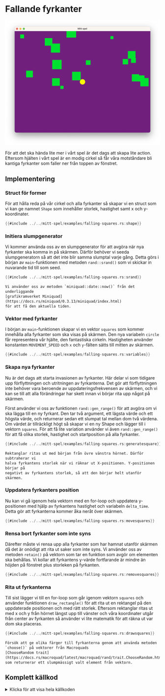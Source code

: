 # Fallande fyrkanter

![Screenshot](images/falling-squares.png#center)

För att det ska hända lite mer i vårt spel är det dags att skapa lite
action. Eftersom hjälten i vårt spel är en modig cirkel så får våra
motståndare bli kantiga fyrkanter som faller ner från toppen av fönstret.

## Implementering

### Struct för former

För att hålla reda på vår cirkel och alla fyrkanter så skapar vi en struct som
vi kan ge namnet `Shape` som innehåller storlek, hastighet samt x och
y-koordinater.

```rust
{{#include ../../mitt-spel/examples/falling-squares.rs:shape}}
```

### Initiera slumpgenerator

Vi kommer använda oss av en slumpgenerator för att avgöra när nya fyrkanter
ska komma in på skärmen. Därför behöver vi seeda slumpgeneratorn så att det
inte blir samma slumptal varje gång. Detta görs i början av `main`-funktionen
med metoden `rand::srand()` som vi skickar in nuvarande tid till som seed.

```rust
{{#include ../../mitt-spel/examples/falling-squares.rs:srand}}
```

```admonish note
Vi använder oss av metoden `miniquad::date::now()` från det underliggande
[grafikramverket Miniquad](https://docs.rs/miniquad/0.3.13/miniquad/index.html)
för att få den aktuella tiden.
```

### Vektor med fyrkanter

I början av `main`-funktionen skapar vi en vektor `squares` som kommer
innehålla alla fyrkanter som ska visas på skärmen. Den nya variabeln `circle`
får representera vår hjälte, den fantastiska cirkeln. Hastigheten använder
konstanten `MOVEMENT_SPEED` och `x` och `y`-fälten sätts till mitten av
skärmen.

```rust
{{#include ../../mitt-spel/examples/falling-squares.rs:variables}}
```

### Skapa nya fyrkanter

Nu är det dags att starta invasionen av fyrkanter. Här delar vi som tidigare
upp förflyttningen och utritningen av fyrkanterna. Det gör att förflyttningen
inte behöver vara beroende av uppdateringsfrekvensen av skärmen, och vi kan se
till att alla förändringar har skett innan vi börjar rita upp något på
skärmen.

Först använder vi oss av funktionen `rand::gen_range()` för att avgöra om vi ska
lägga till en ny fyrkant. Den tar två argument, ett lägsta värde och ett
högsta värde, och returnerar sedan ett slumpat tal mellan dom två värdena. Om
värdet är tillräckligt högt så skapar vi en ny Shape och lägger till i vektorn
`squares`. För att få lite variation använder vi även `rand::gen_range()` för
att få olika storlek, hastighet och startposition på alla fyrkanter.

```rust
{{#include ../../mitt-spel/examples/falling-squares.rs:generatesquare}}
```

```admonish note
Rektanglar ritas ut med början från övre vänstra hörnet. Därför subtraherar vi
halva fyrkantens storlek när vi räknar ut X-positionen. Y-positionen börjar på
negativt av fyrkantens storlek, så att den börjar helt utanför skärmen.
```

### Uppdatera fyrkanters position

Nu kan vi gå igenom hela vektorn med en for-loop och uppdatera y-positionen
med hjälp av fyrkantens hastighet och variabeln `delta_time`. Detta gör att
fyrkanterna kommer åka neråt över skärmen.

```rust
{{#include ../../mitt-spel/examples/falling-squares.rs:movesquares}}
```

### Rensa bort fyrkanter som inte syns

Därefter måste vi rensa upp alla fyrkanter som har hamnat utanför skärmen då
det är onödigt att rita ut saker som inte syns. Vi använder oss av metoden
`retain()` på vektorn som tar en funktion som avgör om elementen ska behållas.
Vi kollar att fyrkantens y-värde fortfarande är mindre än höjden på fönstret
plus storleken på fyrkanten.

```rust
{{#include ../../mitt-spel/examples/falling-squares.rs:removesquares}}
```

### Rita ut fyrkanterna

Till sist lägger vi till en for-loop som går igenom vektorn `squares` och
använder funktionen `draw_rectangle()` för att rita ut en rektangel på den
uppdaterade positionen och med rätt storlek. Eftersom rektanglar ritas ut med
x och y från hörnet längst upp till vänster och våra koordinater utgår från
center av fyrkanten så använder vi lite matematik för att räkna ut var dom ska
placeras.

```rust
{{#include ../../mitt-spel/examples/falling-squares.rs:drawsquares}}
```

```admonish tip
Försök att ge olika färger till fyrkanterna genom att använda metoden
`choose()` på vektorer från Macroquads 
[ChooseRandom trait](https://docs.rs/macroquad/latest/macroquad/rand/trait.ChooseRandom.html)
som returnerar ett slumpmässigt valt element från vektorn.
```

<div class="noprint">

## Komplett källkod

<details>
  <summary>Klicka för att visa hela källkoden</summary>

```rust
{{#include ../../mitt-spel/examples/falling-squares.rs:all}}
```
</details>
</div>

